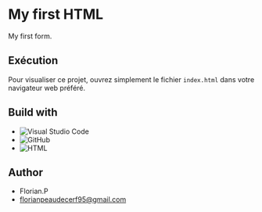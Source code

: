# My first HTML

My first form.

## Exécution

Pour visualiser ce projet, ouvrez simplement le fichier `index.html` dans votre navigateur web préféré.

## Build with

- ![Visual Studio Code](https://img.shields.io/badge/Visual-%23121011.svg?style=for-the-badge&logo=visual-studio-code&logoColor=blue)
- ![GitHub](https://img.shields.io/badge/github-%23121011.svg?style=for-the-badge&logo=github&logoColor=white)
- ![HTML](https://img.shields.io/badge/html5-%23121011.svg?style=for-the-badge&logo=html5&logoColor=orange)

## Author

- Florian.P
- florianpeaudecerf95@gmail.com


